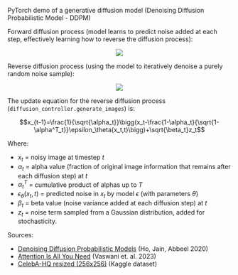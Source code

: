 PyTorch demo of a generative diffusion model (Denoising Diffusion Probabilistic Model - DDPM)

Forward diffusion process (model learns to predict noise added at each step, effectively learning how to reverse the diffusion process):

<p align="center">
  <img src="images/forward_process.webp"/>
</p>

Reverse diffusion process (using the model to iteratively denoise a purely random noise sample):

<p align="center">
  <img src="images/reverse_process.webp"/>
</p>

The update equation for the reverse diffusion process (`diffusion_controller.generate_images`) is:

$$x_{t-1}=\frac{1}{\sqrt{\alpha_t}}\bigg(x_t-\frac{1-\alpha_t}{\sqrt{1-\alpha^T_t}}\epsilon_\theta(x_t,t)\bigg)+\sqrt{\beta_t}z_t$$

Where:
- $x_t$ = noisy image at timestep $t$
- $\alpha_t$ = alpha value (fraction of original image information that remains after each diffusion step) at $t$
- $\alpha^T_t$ = cumulative product of alphas up to $T$
- $\epsilon_\theta(x_t,t)$ = predicted noise in $x_t$ by model $\epsilon$ (with parameters $\theta$)
- $\beta_t$ = beta value (noise variance added at each diffusion step) at $t$
- $z_t$ = noise term sampled from a Gaussian distribution, added for stochasticity.

Sources:
- [Denoising Diffusion Probabilistic Models](https://arxiv.org/pdf/2006.11239) (Ho, Jain, Abbeel 2020)
- [Attention Is All You Need](https://arxiv.org/pdf/1706.03762) (Vaswani et. al. 2023)
- [CelebA-HQ resized (256x256)](https://www.kaggle.com/datasets/badasstechie/celebahq-resized-256x256) (Kaggle dataset)
